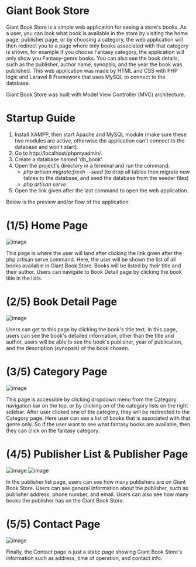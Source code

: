 # Giant Book Store

Giant Book Store is a simple web application for seeing a store's books. As a user, you can look what book is available in the store by visiting the home page, publisher page, or by choosing a category, the web application will then redirect you to a page where only books associated with that category is shown, for example if you choose Fantasy category, the application will only show you Fantasy-genre books. You can also see the book details, such as the publisher, author name, synopsis, and the year the book was published. This web application was made by HTML and CSS with PHP logic and Laravel 8 Framework that uses MySQL to connect to the database. 

Giant Book Store was built with Model View Controller (MVC) architecture.

# Startup Guide
1. Install XAMPP, then start Apache and MySQL module (make sure these two modules are active, otherwise the application can't connect to the database and won't start).
2. Go to http://localhost/phpmyadmin/.
3. Create a database named 'db_book'.
4. Open the project's directory in a terminal and run the command: 
    - *php artisan migrate:fresh --seed* (to drop all tables then migrate new tables to the database, and seed the database from the seeder files)
    - *php artisan serve*
5. Open the link given after the last command to open the web application.

Below is the preview and/or flow of the application:
# (1/5) Home Page
![image](https://user-images.githubusercontent.com/55536824/204484065-eb59aecd-5e9e-4c06-808f-0ad5430da09f.png)


This page is where the user will land after clicking the link given after the php artisan serve command. Here, the user will be shown the list of all books available in Giant Book Store. Books will be listed by their title and their author. Users can navigate to Book Detail page by clicking the book title in the lists.

# (2/5) Book Detail Page
![image](https://user-images.githubusercontent.com/55536824/204484226-6e7ca6cb-8657-4989-9807-cdef9a3b449f.png)


Users can get to this page by clicking the book's title text. In this page, users can see the book's detailed information, other than the title and author, users will be able to see the book's publisher, year of publication, and the description (synopsis) of the book chosen.


# (3/5) Category Page
![image](https://user-images.githubusercontent.com/55536824/204484447-d56ca53c-af3f-47ec-ac6a-f625708c821c.png)


This page is accessible by clicking dropdown menu from the Category navigation bar on the top, or by clicking on of the category lists on the right sidebar. After user clicked one of the category, they will be redirected to the Category page. Here user can see a list of books that is associated with that genre only. So if the user want to see what fantasy books are available, then they can click on the fantasy category.

# (4/5) Publisher List & Publisher Page
![image](https://user-images.githubusercontent.com/55536824/204485713-37a544c3-86ef-426b-9002-7d24a3fb5ee0.png)
![image](https://user-images.githubusercontent.com/55536824/204485833-815424fc-b41c-49f0-9aa8-9e39ca540a64.png)


In the publisher list page, users can see how many publishers are on Giant Book Store. Users can see general information about the publisher, such as publisher address, phone number, and email. Users can also see how many books the publisher has on the Giant Book Store.

# (5/5) Contact Page
![image](https://user-images.githubusercontent.com/55536824/204485904-2e2eaacc-7dda-4cc4-9ae3-99fdb4a2d3b7.png)


Finally, the Contact page is just a static page showing Giant Book Store's information such as address, time of operation, and contact info.

